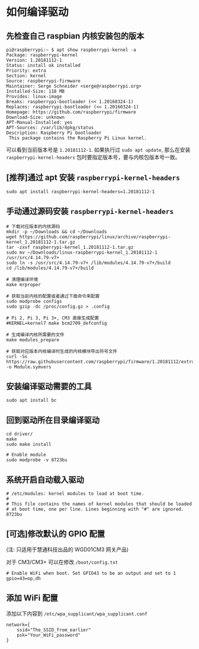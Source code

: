 如何编译驱动
============

## 先检查自己 raspbian 内核安装包的版本

```
pi@raspberrypi:~ $ apt show raspberrypi-kernel -a
Package: raspberrypi-kernel
Version: 1.20181112-1
Status: install ok installed
Priority: extra
Section: kernel
Source: raspberrypi-firmware
Maintainer: Serge Schneider <serge@raspberrypi.org>
Installed-Size: 118 MB
Provides: linux-image
Breaks: raspberrypi-bootloader (<< 1.20160324-1)
Replaces: raspberrypi-bootloader (<< 1.20160324-1)
Homepage: https://github.com/raspberrypi/firmware
Download-Size: unknown
APT-Manual-Installed: yes
APT-Sources: /var/lib/dpkg/status
Description: Raspberry Pi bootloader
 This package contains the Raspberry Pi Linux kernel.

```

可以看到当前版本号是 `1.20181112-1`.
如果执行过 `sudo apt update`, 那么在安装 `raspberrypi-kernel-headers` 包时要指定版本号，要与内核包版本号一致。


## [推荐]通过 apt 安装 `raspberrypi-kernel-headers`

```
sudo apt install raspberrypi-kernel-headers=1.20181112-1
```

## 手动通过源码安装 `raspberrypi-kernel-headers`

```
# 下载对应版本的内核源码 
mkdir -p ~/Downloads && cd ~/Downloads
wget https://github.com/raspberrypi/linux/archive/raspberrypi-kernel_1.20181112-1.tar.gz
tar -zxvf raspberrypi-kernel_1.20181112-1.tar.gz
sudo mv ~/Downloads/linux-raspberrypi-kernel_1.20181112-1 /usr/src/4.14.79-v7+
sudo ln -s /usr/src/4.14.79-v7+ /lib/modules/4.14.79-v7+/build
cd /lib/modules/4.14.79-v7+/build

# 清理编译环境
make mrproper

# 获取当前内核的配置或者通过下面命令来配置
sudo modprobe configs
sudo gzip -dc /proc/config.gz > .config

# Pi 2, Pi 3, Pi 3+, CM3 直接生成配置
#KERNEL=kernel7 make bcm2709_defconfig

# 生成编译内核所需要的文件
make modules_prepare

# 获取对应版本内核编译时生成的内核模块导出符号文件
curl -Ss https://raw.githubusercontent.com/raspberrypi/firmware/1.20181112/extra/Module7.symvers -o Module.symvers
```

## 安装编译驱动需要的工具

```
sudo apt install bc
```

## 回到驱动所在目录编译驱动

```
cd driver/
make 
sudo make install

# Enable module
sudo modprobe -v 8723bu
```

## 系统开启自动载入驱动 

```
# /etc/modules: kernel modules to load at boot time.
#
# This file contains the names of kernel modules that should be loaded
# at boot time, one per line. Lines beginning with "#" are ignored.
8723bu
```

## [可选]修改默认的 GPIO 配置

(注: 只适用于慧通科技出品的 WGD01CM3 网关产品)

对于 CM3/CM3+ 可以在修改 `/boot/config.txt` 

```
# Enable WiFi when boot. Set GPIO43 to be an output and set to 1
gpio=43=op,dh
```

## 添加 WiFi 配置

添加以下内容到 `/etc/wpa_supplicant/wpa_supplicant.conf`

```
network={
    ssid="The_SSID_from_earlier"
    psk="Your_WiFi_password"
}
```
